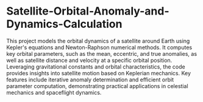 # Satellite-Orbital-Anomaly-and-Dynamics-Calculation
This project models the orbital dynamics of a satellite around Earth using Kepler's equations and Newton-Raphson numerical methods. It computes key orbital parameters, such as the mean, eccentric, and true anomalies, as well as satellite distance and velocity at a specific orbital position. Leveraging gravitational constants and orbital characteristics, the code provides insights into satellite motion based on Keplerian mechanics. Key features include iterative anomaly determination and efficient orbit parameter computation, demonstrating practical applications in celestial mechanics and spaceflight dynamics.

